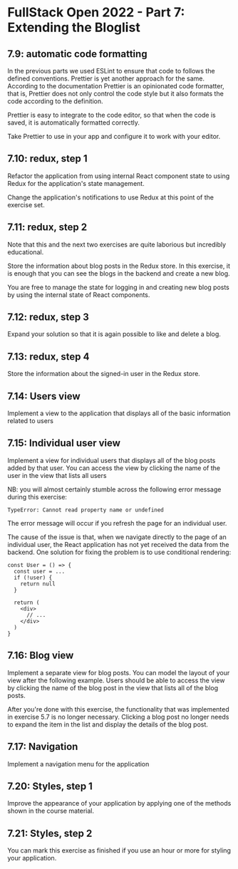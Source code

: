 # FullStack Open 2022 - Part 7: Extending the Bloglist

## 7.9: automatic code formatting

In the previous parts we used ESLint to ensure that code to follows the defined conventions. Prettier is yet another approach for the same. According to the documentation Prettier is an opinionated code formatter, that is, Prettier does not only control the code style but it also formats the code according to the definition.

Prettier is easy to integrate to the code editor, so that when the code is saved, it is automatically formatted correctly.

Take Prettier to use in your app and configure it to work with your editor.

## 7.10: redux, step 1

Refactor the application from using internal React component state to using Redux for the application's state management.

Change the application's notifications to use Redux at this point of the exercise set.

## 7.11: redux, step 2

Note that this and the next two exercises are quite laborious but incredibly educational.

Store the information about blog posts in the Redux store. In this exercise, it is enough that you can see the blogs in the backend and create a new blog.

You are free to manage the state for logging in and creating new blog posts by using the internal state of React components.

## 7.12: redux, step 3

Expand your solution so that it is again possible to like and delete a blog.

## 7.13: redux, step 4

Store the information about the signed-in user in the Redux store.

## 7.14: Users view

Implement a view to the application that displays all of the basic information related to users

## 7.15: Individual user view

Implement a view for individual users that displays all of the blog posts added by that user. You can access the view by clicking the name of the user in the view that lists all users

NB: you will almost certainly stumble across the following error message during this exercise:

```
TypeError: Cannot read property name or undefined
```

The error message will occur if you refresh the page for an individual user.

The cause of the issue is that, when we navigate directly to the page of an individual user, the React application has not yet received the data from the backend. One solution for fixing the problem is to use conditional rendering:

```JS
const User = () => {
  const user = ...
  if (!user) {
    return null
  }

  return (
    <div>
      // ...
    </div>
  )
}
```

## 7.16: Blog view

Implement a separate view for blog posts. You can model the layout of your view after the following example. Users should be able to access the view by clicking the name of the blog post in the view that lists all of the blog posts.

After you're done with this exercise, the functionality that was implemented in exercise 5.7 is no longer necessary. Clicking a blog post no longer needs to expand the item in the list and display the details of the blog post.

## 7.17: Navigation

Implement a navigation menu for the application

## 7.20: Styles, step 1

Improve the appearance of your application by applying one of the methods shown in the course material.

## 7.21: Styles, step 2

You can mark this exercise as finished if you use an hour or more for styling your application.
